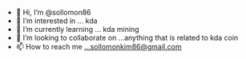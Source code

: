 - 👋 Hi, I’m @sollomon86
- 👀 I’m interested in ... kda
- 🌱 I’m currently learning ... kda mining
- 💞️ I’m looking to collaborate on ...anything that is related to kda coin 
- 📫 How to reach me ...sollomonkim86@gmail.com

<!---
sollomon86/sollomon86 is a ✨ special ✨ repository because its `README.md` (this file) appears on your GitHub profile.
You can click the Preview link to take a look at your changes.
--->
